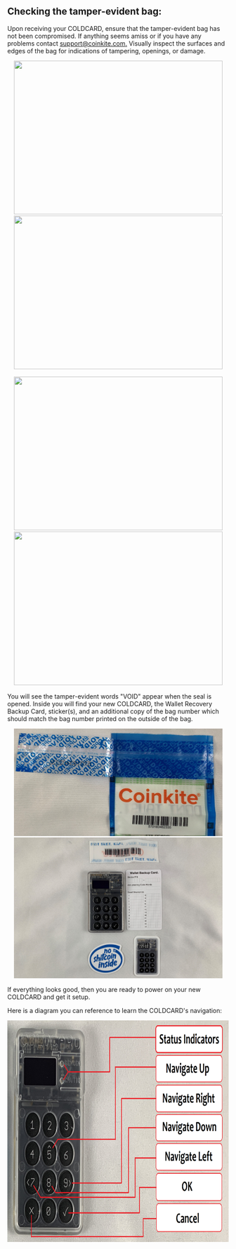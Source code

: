 ## Checking the tamper-evident bag:
Upon receiving your COLDCARD, ensure that the tamper-evident bag has not been compromised. If anything seems amiss or if you have any problems contact [support@coinkite.com.](mailto:support@coinkite.com?subject=%5BContact%5D%20-%20) Visually inspect the surfaces and edges of the bag for indications of tampering, openings, or damage.

<p align="center">
  <img width="475" height="350" src="Assets/Bag0.png">
  <img width="475" height="350" src="Assets/Bag1.png">
</p>

<p align="center">
  <img width="475" height="350" src="Assets/Bag2.png">
  <img width="475" height="350" src="Assets/Bag3.png">
</p>

You will see the tamper-evident words "VOID" appear when the seal is opened. Inside you will find your new COLDCARD, the Wallet Recovery Backup Card, sticker(s), and an additional copy of the bag number which should match the bag number printed on the outside of the bag. 

<p align="center">
  <img width="475" height="245" src="Assets/IMG_6079.JPG">
  <img width="475" height="321" src="Assets/IMG_6080.JPG">
</p>

If everything looks good, then you are ready to power on your new COLDCARD and get it setup. 

Here is a diagram you can reference to learn the COLDCARD's navigation:

<p align="center">
  <img width="853" height="505" src="Assets/Navigation.png">
</p>

